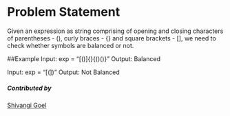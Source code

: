 # Problem Statement
Given an expression as string comprising of opening and closing characters
of parentheses - (), curly braces - {} and square brackets - [], we need to
check whether symbols are balanced or not.

##Example
Input: exp = “[()]{}{()()}”
Output: Balanced

Input: exp = “[(])”
Output: Not Balanced
##### Contributed by 
[Shivangi Goel](https://github.com/shivangigoel1302)

